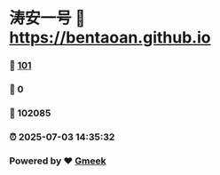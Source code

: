 # 涛安一号 :link: https://bentaoan.github.io 
### :page_facing_up: [101](https://bentaoan.github.io/tag.html) 
### :speech_balloon: 0 
### :hibiscus: 102085 
### :alarm_clock: 2025-07-03 14:35:32 
### Powered by :heart: [Gmeek](https://github.com/Meekdai/Gmeek)
